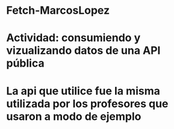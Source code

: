 # Fetch-MarcosLopez
# Actividad: consumiendo y vizualizando datos de una API pública
# La api que utilice fue la misma utilizada por los profesores que usaron a modo de ejemplo